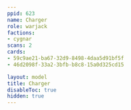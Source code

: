 ```yaml
---
ppid: 623
name: Charger
role: warjack
factions:
- cygnar
scans: 2
cards:
- 59c9ae21-ba67-32d9-8498-4daa5d91bf5f
- 46d2098f-33a2-3bfb-b8c8-15a0d325cd15

layout: model
title: Charger
disableToc: true
hidden: true
---
```

